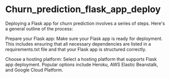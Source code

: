# Churn_prediction_flask_app_deploy


Deploying a Flask app for churn prediction involves a series of steps. Here's a general outline of the process:

Prepare your Flask app: Make sure your Flask app is ready for deployment. This includes ensuring that all necessary dependencies are listed in a requirements.txt file and that your Flask app is structured correctly.

Choose a hosting platform: Select a hosting platform that supports Flask app deployment. Popular options include Heroku, AWS Elastic Beanstalk, and Google Cloud Platform.
